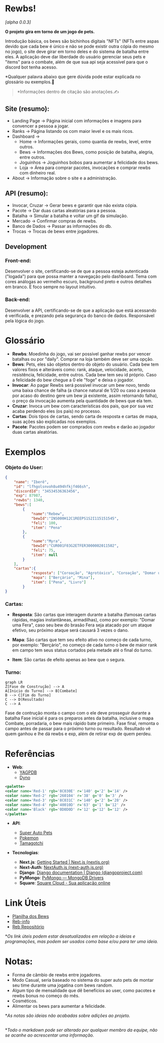 # Rewbs! 
*[alpha 0.0.3]*

**O projeto gira em torno de um jogo de pets.**

Introdução básica, os bews são bichinhos digitais "NFTs" (NFTs entre aspas devido que cada bew é único e não se pode existir outra cópia do mesmo no jogo), o site deve girar em torno deles e do sistema de batalha entre eles. A aplicação deve dar liberdade do usuário gerenciar seus pets e "items" para o combate, além de que sua api seja acessível para que o discord bot tenha acesso.

*Qualquer palavra abaixo que gere dúvida pode estar explicada no glossário ou exemplos.🙂
>*Informações dentro de citação são anotações.✍

## Site (resumo):
- Landing Page -> Página inicial com informações e imagens para convencer a pessoa a jogar.
- Ranks -> Página listando os com maior level e os mais ricos.
- Dashboard ->
	 - Home -> Informações gerais, como quantia de rewbs, level, entre outros.
	 - Bews -> Informações dos Bews, como posição de batalha, alegria, entre outros.
	 - Joguinhos -> Joguinhos bobos para aumentar a felicidade dos bews.
	 - Loja -> Área para comprar pacotes, invocações e comprar rewbs com dinheiro real.
- About -> Informação sobre o site e a administração.

## API (resumo):
- Invocar, Cruzar ->  Gerar bews e garantir que não exista cópia.
- Pacote -> Dar duas cartas aleatórias para a pessoa.
- Batalha -> Simular a batalha e voltar um gif da simulação.
- Mercado -> Confirmar compras de rewbs.
- Banco de Dados -> Passar as informações do db.
- Trocas -> Trocas de bews entre jogadores.

## Development

### Front-end:
Desenvolver o site, certificando-se de que a pessoa esteja autenticada ("logada") para que possa manter a navegação pelo dashboard. Tema com cores análogas ao vermelho escuro, background preto e outros detalhes em branco. E foco sempre no layout intuitivo.  

### Back-end:
Desenvolver a API, certificando-se de que a aplicação que está acessando é verificada, e prezando pela segurança do banco de dados. Responsável pela lógica do jogo.

# Glossário
- **Rewbs**: Moedinha do jogo, vai ser possível ganhar rewbs por vencer batalhas ou por "daily". Comprar na loja também deve ser uma opção.
- **Bews**: Pets, eles são objetos dentro do objeto do usuário. Cada bew tem valores fixos e alteráveis como: rank, ataque, velocidade, acerto, resistência, felicidade, entre outros. Cada bew tem seu id próprio. Caso a felicidade do bew chegue a 0 ele "foge" e deixa o jogador.
- **Invocar**: Ao pagar Rewbs será possível invocar um bew novo, tendo uma baixa chance de falha (a chance natural de 1/20 ou caso a pessoa por acaso do destino gere um bew já existente, assim retornando falha), o preço da invocação aumenta pela quantidade de bews que ela tem.
- **Cruzar**: Invoca um bew com características dos pais, que por sua vez acaba perdendo eles (os pais) no processo. 
- **Cartas**: Dois tipos de cartas, sendo carta de resposta e cartas de mapa, suas ações são explicadas nos exemplos.
- **Pacote**: Pacotes podem ser comprados com rewbs e darão ao jogador duas cartas aleatórias.

# Exemplos
### Objeto do User:
```json
{
	"name": "Iberê",
	"id": "lfhgolsnvoh8u494hfkjf466sh",
	"discordId": "34534536363456",
	"exp": 87987,
	"rewbs": 1340,
	"bews":[
		{
			"name":"Rebew", 
			"bewId":"INS000H12C1REEPS1S2I115151545", 
			"feli": 100,
			"item": "Pena"
		},
		{
			"name":"Myra", 
			"bewId":"CUR001F03G2ETFER3000002011502", 
			"feli": 75,
			"item": null
		}
	],
	"cartas":{
			"resposta": ["Coroação", "Agrotóxico", "Coroação", "Domar uma Fera", "Berçário"],
			"mapa": ["Berçário", "Mina"],
			"item": ["Pena", "Livro"]
		}
}
```
### Cartas:
- **Resposta**: São cartas que interagem durante a batalha (famosas cartas rápidas, magias instantâneas, armadilhas), como por exemplo: "Domar uma Fera", caso seu bew do brasão Fera seja atacado por um ataque efetivo, seu próximo ataque será causará 3 vezes o dano.

- **Mapa**: São cartas que tem seu efeito ativo no começo de cada turno, por exemplo: "Berçário", no começo de cada turno o bew de maior rank em campo tem seus status cortados pela metade até o final do turno.

- **Item**: São cartas de efeito apenas ao bew que o segura.  

### Turno:
```mermaid
graph LR
Z[Fase de Construção] --> A
A[Inicio do Turno] --> B[Combate]
B --> C[Fim do Turno]
C --> D(Resultado)
C --> A
```
Fase de contrução monta o campo com o ele deve prosseguir durante a batalha
Fase inicial é para os preparos antes da batalha, inclusive o mapa
Combate, porradaria, o bew mais rápido bate primeiro.
Fase final, remonta o campo antes de passar para o próximo turno ou resultado.
Resultado vê quem ganhou e lhe dá rewbs e exp, além de retirar exp de quem perdeu.

# Referências
- **Web**:
	- [YAGPDB](https://yagpdb.xyz/)
	- [Dyno](https://dyno.gg/)
``` xml
<palette>
<color name='Red-1' rgb='8C030E' r='140' g='2' b='14' />
<color name='Red-2' rgb='260104' r='38' g='0' b='3' />
<color name='Red-3' rgb='8C031C' r='140' g='2' b='28' />
<color name='Red-4' rgb='40010D' r='63' g='1' b='12' />
<color name='Black' rgb='0D0D0D' r='12' g='12' b='12' />
</palette>
```

- **API**:
	- [Super Auto Pets](https://teamwood.itch.io/super-auto-pets)
	- [Pokemon](https://pokemon.com)
	- [Tamagotchi](https://pt.wikipedia.org/wiki/Tamagotchi)

- **Tecnologias**:
	- **Next.js**: [Getting Started | Next.js (nextjs.org)](https://nextjs.org/docs/getting-started)
	- **Next-Auth**: [NextAuth.js (next-auth.js.org)](https://next-auth.js.org/)
	- **Django**: [Django documentation | Django (djangoproject.com)](https://docs.djangoproject.com/en/4.1/)
	- **PyMongo**: [PyMongo — MongoDB Drivers](https://www.mongodb.com/docs/drivers/pymongo/)
	- **Square**: [Square Cloud - Sua aplicação online](https://squarecloud.app/)

# Link Úteis
- [Planilha dos Bews](https://docs.google.com/spreadsheets/d/1JtYD7HOH2AdcL9KxdH-sBE2PINgIFIMStCfiCNTYXjk/edit?usp=sharing)
- [Reb-info](https://discord.gg/ZgTjANdwcS)
- [Reb Repositório](https://github.com/WilckerK/reb)

**Os link úteis podem estar desatualizados em relação a ideias e programações, mas podem ser usados como base e/ou para ter uma ideia.*

# Notas:
- Forma de câmbio de rewbs entre jogadores.
- Modo Casual, seria baseado no sistema do super auto pets de montar seu time durante uma jogatina com bews random.
- Algum tipo de mensalidade que dê benefícios ao user, como pacotes e rewbs bonus no começo do mês.
- Cosméticos.
- Alimentar os bews para aumentar a felicidade.

**As notas são ideias não acabadas sobre adições ao projeto.*

##
**Todo o markdown pode ser alterado por qualquer membro da equipe, não se acanhe ao acrescentar uma informação.*
